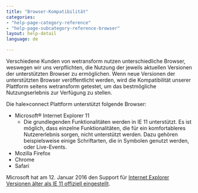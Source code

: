 ```yaml
---
title: "Browser-Kompatibilität"
categories:
- "help-page-category-reference"
- "help-page-subcategory-reference-browser"
layout: help-detail
language: de

---
```


Verschiedene Kunden von wetransform nutzen unterschiedliche Browser, weswegen wir uns verpflichten, die Nutzung der jeweils aktuellen Versionen der unterstützten Browser zu ermöglichen. Wenn neue Versionen der unterstützten Browser veröffentlicht werden, wird die Kompatibilität unserer Plattform seitens wetransform getestet, um das bestmögliche Nutzungserlebnis zur Verfügung zu stellen.

Die hale»connect Plattform unterstützt folgende Browser:

* Microsoft® Internet Explorer 11
  * Die grundlegenden Funktionalitäten werden in IE 11 unterstützt. Es ist möglich, dass einzelne Funktionalitäten, die für ein komfortableres Nutzererlebnis sorgen, nicht unterstützt werden. Dazu gehören beispielsweise einige Schriftarten, die in Symbolen genutzt werden, oder Live-Events. 
* Mozilla Firefox
* Chrome
* Safari

Microsoft hat am 12. Januar 2016 den Support für [Internet Explorer Versionen älter als IE 11 offiziell eingestellt](https://www.microsoft.com/en-us/WindowsForBusiness/End-of-IE-support?tduid=%28c2ab55118101c3ccf4c28402a4d9d5f3%29%28256380%29%282459594%29%28TnL5HPStwNw-NKNHHX4WQDJzama3_sGH8w%29%28).